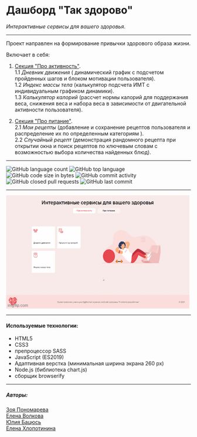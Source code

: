 # Дашборд "Так здорово" 
_Интерактивные сервисы для вашего здоровья_.
___

Проект направлен на формирование привычки здорового образа жизни.

Включает в себя:

1. <ins>Секция "Про активность"</ins>. <br>
1.1 _Дневник движения_ ( динамический график с подсчетом пройденных шагов и блоком мотивации пользователя).<br>
1.2 _Индекс массы тела_ (калькулятор подсчета ИМТ с индивидуальным графиком динамики).<br>
1.3 _Калькулятор калорий_ (рассчет нормы калорий для поддержания веса, снижения веса и набора веса в зависимости от двигательной активности пользователя).<br>


2. <ins>Секция "Про питание"</ins>.<br>
2.1 _Мои рецепты_ (добавление и сохранение рецептов пользователя и распределение их по определенным категориям ).<br>
2.2 _Случайный рецепт_ (демонстрация рандомного рецепта при открытии окна и поиск рецептов по ключевым словам с возможностью выбора количества найденных блюд).<br>
___
  ![GitHub language count](https://img.shields.io/github/languages/count/Itgirlschool-F7-team1/F7_js_team1?color=%23009c8c)  ![GitHub top language](https://img.shields.io/github/languages/top/Itgirlschool-F7-team1/F7_js_team1?color=%23009c8c) ![GitHub code size in bytes](https://img.shields.io/github/languages/code-size/Itgirlschool-F7-team1/F7_js_team1?color=%23009c8c) ![GitHub commit activity](https://img.shields.io/github/commit-activity/m/Itgirlschool-F7-team1/F7_js_team1?color=%23009c8c) ![GitHub closed pull requests](https://img.shields.io/github/issues-pr-closed/Itgirlschool-F7-team1/F7_js_team1?color=%23009c8c) ![GitHub last commit](https://img.shields.io/github/last-commit/Itgirlschool-F7-team1/F7_js_team1?color=%23009c8c)   

___

![gif](https://github.com/Itgirlschool-F7-team1/F7_js_team1/blob/main/assets/images/5rn280.gif)


 ___
#### Используемые технологии:
* HTML5
* CSS3
* препроцессор SASS
* JavaScript (ES2019)
* Адаптивная верстка (минимальная ширина экрана 260 px)
* Node.js (библиотека chart.js)
* сборщик  browserify
___

##### Авторы:
[Зоя Пономарева](https://github.com/ZojaPonomarjova)<br>
[Елена Волкова](https://github.com/ElenaVolkova4)<br>
[Юлия Бацюсь](https://github.com/JBatsyus)<br>
[Елена Хлопотинина](https://github.com/Elena-great)<br>



